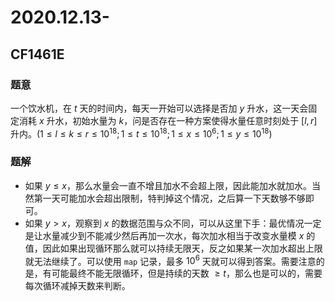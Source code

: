 # 2020.12.13-

## **CF1461E**

### 题意

一个饮水机，在 $t$ 天的时间内，每天一开始可以选择是否加 $y$ 升水，这一天会固定消耗 $x$ 升水，初始水量为 $k$，问是否存在一种方案使得水量任意时刻处于 $[l,r]$ 升内。($1 \le l \le k \le r \le 10^{18}; 1 \le t \le 10^{18}; 1 \le x \le 10^6; 1 \le y \le 10^{18}$)

### 题解

- 如果 $y \le x$，那么水量会一直不增且加水不会超上限，因此能加水就加水。当然第一天可能加水会超出限制，特判掉这个情况，之后算一下天数够不够即可。
- 如果 $y > x$，观察到 $x$ 的数据范围与众不同，可以从这里下手：最优情况一定是让水量减少到不能减少然后再加一次水，每次加水相当于改变水量模 $x$ 的值，因此如果出现循环那么就可以持续无限天，反之如果某一次加水超出上限就无法继续了。可以使用 `map` 记录，最多 ${10}^6$ 天就可以得到答案。需要注意的是，有可能最终不能无限循环，但是持续的天数 $\ge t$，那么也是可以的，需要每次循环减掉天数来判断。